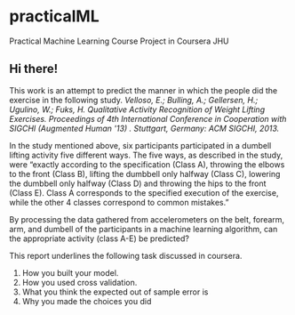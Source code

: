 # practicalML
Practical Machine Learning Course Project in Coursera JHU

## Hi there!


This work is an attempt to predict the manner in which the people did the exercise in the following study.
*Velloso, E.; Bulling, A.; Gellersen, H.; Ugulino, W.; Fuks, H. Qualitative Activity Recognition of Weight Lifting Exercises. Proceedings of 4th International Conference in Cooperation with SIGCHI (Augmented Human '13) . Stuttgart, Germany: ACM SIGCHI, 2013.*

In the study mentioned above, six participants participated in a dumbell lifting activity five different ways. The five ways, as described in the study, were “exactly according to the specification (Class A), throwing the elbows to the front (Class B), lifting the dumbbell only halfway (Class C), lowering the dumbbell only halfway (Class D) and throwing the hips to the front (Class E). Class A corresponds to the specified execution of the exercise, while the other 4 classes correspond to common mistakes.”

By processing the data gathered from accelerometers on the belt, forearm, arm, and dumbell of the participants in a machine learning algorithm, can the appropriate activity (class A-E) be predicted?

This report underlines the following task discussed in coursera.
1. How you built your model.
2. How you used cross validation.
3. What you think the expected out of sample error is
4. Why you made the choices you did
